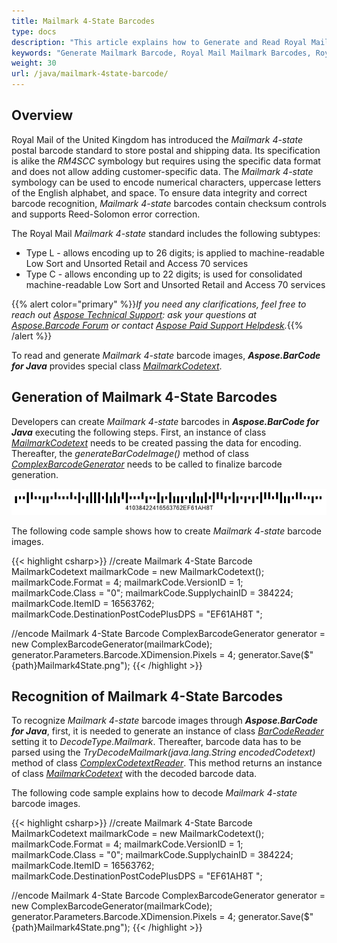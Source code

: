 ```yaml
---
title: Mailmark 4-State Barcodes
type: docs
description: "This article explains how to Generate and Read Royal Mail Mailmark 4-State Barcodes using Aspose.BarCode for Java"
keywords: "Generate Mailmark Barcode, Royal Mail Mailmark Barcodes, Royal Mail Barcode, Aspose.BarCode, Generate Barcode Java"
weight: 30
url: /java/mailmark-4state-barcode/
---
```


## **Overview**
Royal Mail of the United Kingdom has introduced the *Mailmark 4-state* postal barcode standard to store postal and shipping data. Its specification is alike the *RM4SCC* symbology but requires using the specific data format and does not allow adding customer-specific data. The *Mailmark 4-state* symbology can be used to encode numerical characters, uppercase letters of the English alphabet, and space. To ensure data integrity and correct barcode recognition, *Mailmark 4-state* barcodes contain checksum controls and supports Reed-Solomon error correction.  
  
The Royal Mail *Mailmark 4-state* standard includes the following subtypes:
- Type L - allows encoding up to 26 digits; is applied to machine-readable Low Sort and Unsorted Retail and Access 70 services
- Type C - allows enconding up to 22 digits; is used for consolidated machine-readable Low Sort and Unsorted Retail and Access 70 services

{{% alert color="primary" %}}*If you need any clarifications, feel free to reach out [Aspose Technical Support](/barcode/java/technical-support/): ask your questions at [Aspose.Barcode Forum](https://forum.aspose.com/c/barcode/13) or contact [Aspose Paid Support Helpdesk](https://helpdesk.aspose.com/).*{{% /alert %}}
  
To read and generate *Mailmark 4-state* barcode images, ***Aspose.BarCode for Java*** provides special class [*MailmarkCodetext*](https://apireference.aspose.com/barcode/java/com.aspose.barcode.complexbarcode/MailmarkCodetext).

## **Generation of Mailmark 4-State Barcodes**
Developers can create *Mailmark 4-state* barcodes in ***Aspose.BarCode for Java*** executing the following steps. First, an instance of class [*MailmarkCodetext*]() needs to be created passing the data for encoding. Thereafter, the *generateBarCodeImage()* method of class [*ComplexBarcodeGenerator*](https://apireference.aspose.com/barcode/java/com.aspose.barcode.complexbarcode/ComplexBarcodeGenerator) needs to be called to finalize barcode generation.    
  
<p align="center"><img src="mailmark4state.png"></p>
  
The following code sample shows how to create *Mailmark 4-state* barcode images.
  
{{< highlight csharp>}}
//create Mailmark 4-State Barcode
MailmarkCodetext mailmarkCode = new MailmarkCodetext();
mailmarkCode.Format = 4;
mailmarkCode.VersionID = 1;
mailmarkCode.Class = "0";
mailmarkCode.SupplychainID = 384224;
mailmarkCode.ItemID = 16563762;
mailmarkCode.DestinationPostCodePlusDPS = "EF61AH8T ";

//encode Mailmark 4-State Barcode
ComplexBarcodeGenerator generator = new ComplexBarcodeGenerator(mailmarkCode);
generator.Parameters.Barcode.XDimension.Pixels = 4;
generator.Save($"{path}Mailmark4State.png");
{{< /highlight >}}


## **Recognition of Mailmark 4-State Barcodes**
To recognize *Mailmark 4-state* barcode images through ***Aspose.BarCode for Java***, first, it is needed to generate an instance of class [*BarCodeReader*](https://apireference.aspose.com/barcode/java/com.aspose.barcode.barcoderecognition/BarCodeReader) setting it to *DecodeType.Mailmark*. Thereafter, barcode data has to be parsed using the *TryDecodeMailmark(java.lang.String encodedCodetext)* method of class [*ComplexCodetextReader*](https://apireference.aspose.com/barcode/java/com.aspose.barcode.complexbarcode/ComplexCodetextReader). This method returns an instance of class [*MailmarkCodetext*](https://apireference.aspose.com/barcode/java/com.aspose.barcode.complexbarcode/MailmarkCodetext) with the decoded barcode data.  
  
The following code sample explains how to decode *Mailmark 4-state* barcode images.
  
{{< highlight csharp>}}
//create Mailmark 4-State Barcode
MailmarkCodetext mailmarkCode = new MailmarkCodetext();
mailmarkCode.Format = 4;
mailmarkCode.VersionID = 1;
mailmarkCode.Class = "0";
mailmarkCode.SupplychainID = 384224;
mailmarkCode.ItemID = 16563762;
mailmarkCode.DestinationPostCodePlusDPS = "EF61AH8T ";

//encode Mailmark 4-State Barcode
ComplexBarcodeGenerator generator = new ComplexBarcodeGenerator(mailmarkCode);
generator.Parameters.Barcode.XDimension.Pixels = 4;
generator.Save($"{path}Mailmark4State.png");
{{< /highlight >}}